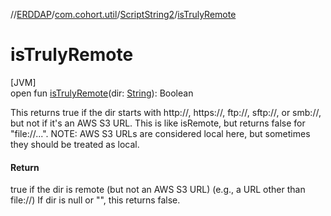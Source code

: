 //[ERDDAP](../../../index.md)/[com.cohort.util](../index.md)/[ScriptString2](index.md)/[isTrulyRemote](is-truly-remote.md)

# isTrulyRemote

[JVM]\
open fun [isTrulyRemote](is-truly-remote.md)(dir: [String](https://docs.oracle.com/en/java/javase/17/docs/api/java.base/java/lang/String.html)): Boolean

This returns true if the dir starts with http://, https://, ftp://, sftp://, or smb://, but not if it's an AWS S3 URL. This is like isRemote, but returns false for &quot;file://...&quot;. NOTE: AWS S3 URLs are considered local here, but sometimes they should be treated as local.

#### Return

true if the dir is remote (but not an AWS S3 URL) (e.g., a URL other than file://) If dir is null or &quot;&quot;, this returns false.
